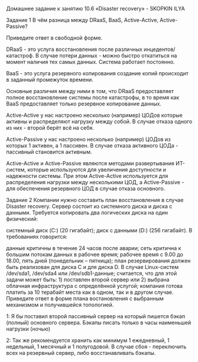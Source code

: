 Домашнее задание к занятию 10.6 «Disaster recovery» - SKOPKIN ILYA 


Задание 1
В чём разница между DRaaS, BaaS, Active-Active, Active-Passive?

Приведите ответ в свободной форме.

DRaaS - это услуга восстановления после различных инцедентов/катастроф. В случае потери данных - можно быстро откатиться на момент наличия тех самых данных. Система работает постоянно.

BaaS - это услуга резервного копирования создание копий происходит в заданный промежуток времени.

Основные различия между ними в том, что DRaaS предоставляет полное восстановление системы после катастрофы, в то время как BaaS предоставляет только резервное копирование данных.

Active-Active у нас настроено несколько (например) ЦОДов которые активны и распределяют нагрузку между собой. В случае отказа одного из них - второй берёт всё на себя.

Active-Passive у нас настроено несколько (например) ЦОДов из которых 1 активен, а 1 пассивен. В случае отказа активного ЦОДа - пассивный становится активным.

Active-Active и Active-Passive являются методами развертывания ИТ-систем, которые используются для увеличения доступности и надежности системы. При этом Active-Active используется для распределения нагрузки между несколькими ЦОД, а Active-Passive - для обеспечения резервного ЦОД в случае отказа основного.


Задание 2
Компании нужно составить план восстановления в случае Disaster recovery. Сервер состоит из системного диска и диска с данными. Требуется копировать два логических диска на один физический:

системный диск (C:) (20 гигабайт);
диск с данными (D:) (256 гигабайт).
В требованиях говорится:

данные критичны в течение 24 часов после аварии;
сеть критична к большим потокам данных в рабочее время;
рабочее время с 9.00 до 18.00, пять дней (понедельник – пятница);
план резервирования должен быть реализован для диска C и для диска D. В случае Linux-систем /dev/sda1, /dev/sda4 или /dev/sdb1-данные;
считается, что для этой задачи может быть: 1) поставлен второй сервер или 2) выбрана облачная инфраструктура с определённой услугой;
компания готова платить за 10 терабайт места как в одном, так и в другом случае.
Приведите ответ в форме плана востановления с выбранным механизмом и получившейся топологией.


1: Я бы  поставил второй пассивный сервер на который пишется бэкап (полный) основного сервера. Бэкапы писать только в часы наименьшей нагрузки (ночью)

2: Так же рекомендуется хранить как минимум 1 ежедневный, 1 недельный, 1 месячный и 1 полугодовой. В случае сбоя - переключить всех на резервный сервер, либо восстанавливать бэкапы.
